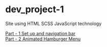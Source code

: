 # dev_project-1
Site using HTML SCSS JavaScript technology

[Part - 1 Set up and navigation bar](/README/Part_1/README.md)<br>
[Part - 2 Animated Hamburger Menu](/README/Part_2/README.md)